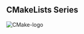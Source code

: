 
## CMakeLists Series
![CMake-logo](https://user-images.githubusercontent.com/38358621/123546961-69314b00-d791-11eb-8dd1-9b170859b169.png)
